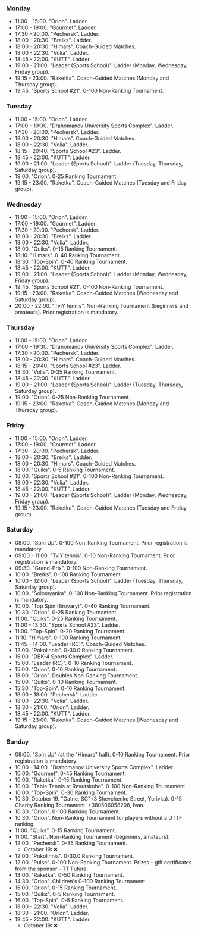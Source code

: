 ﻿
[//]: # (Use 🏆 for ranking events, 🏅 for non-ranking events, ❌ for canceled events)

<h3 id="monday">Monday</h3>

* 11:00 - 15:00. "Orion". Ladder.
* 17:00 - 19:00. "Gourmet". Ladder.
* 17:30 - 20:00. "Pechersk". Ladder.
* 18:00 - 20:30. "Breiks". Ladder.
* 18:00 - 20:30. "Himars". Coach-Guided Matches.
* 18:00 - 22:30. "Volia". Ladder.
* 18:45 - 22:00. "KUTT". Ladder.
* 19:00 - 21:00. "Leader (Sports School)". Ladder (Monday, Wednesday, Friday group).
* 19:15 - 23:00. "Raketka". Coach-Guided Matches (Monday and Thursday group).
* 19:45. "Sports School #21". 0-100 Non-Ranking Tournament.

<h3 id="tuesday">Tuesday</h3>

* 11:00 - 15:00. "Orion". Ladder.
* 17:00 - 19:30. "Drahomanov University Sports Complex". Ladder.
* 17:30 - 20:00. "Pechersk". Ladder.
* 18:00 - 20:30. "Himars". Coach-Guided Matches.
* 18:00 - 22:30. "Volia". Ladder.
* 18:15 - 20:40. "Sports School #23". Ladder.
* 18:45 - 22:00. "KUTT". Ladder.
* 19:00 - 21:00. "Leader (Sports School)". Ladder (Tuesday, Thursday, Saturday group).
* 19:00. "Orion". 0-25 Ranking Tournament.
* 19:15 - 23:00. "Raketka". Coach-Guided Matches (Tuesday and Friday group).

<h3 id="wednesday">Wednesday</h3>

* 11:00 - 15:00. "Orion". Ladder.
* 17:00 - 19:00. "Gourmet". Ladder.
* 17:30 - 20:00. "Pechersk". Ladder.
* 18:00 - 20:30. "Breiks". Ladder.
* 18:00 - 22:30. "Volia". Ladder.
* 18:00. "Quiks". 0-15 Ranking Tournament.
* 18:10. "Himars". 0-40 Ranking Tournament.
* 18:30. "Top-Spin". 0-40 Ranking Tournament.
* 18:45 - 22:00. "KUTT". Ladder.
* 19:00 - 21:00. "Leader (Sports School)". Ladder (Monday, Wednesday, Friday group).
* 19:45. "Sports School #21". 0-100 Non-Ranking Tournament.
* 19:15 - 23:00. "Raketka". Coach-Guided Matches (Wednesday and Saturday group).
* 20:00 - 22:00. "TviY tennis". Non-Ranking Tournament (beginners and amateurs). Prior registration is mandatory.

<h3 id="thursday">Thursday</h3>

* 11:00 - 15:00. "Orion". Ladder.
* 17:00 - 19:30. "Drahomanov University Sports Complex". Ladder.
* 17:30 - 20:00. "Pechersk". Ladder.
* 18:00 - 20:30. "Himars". Coach-Guided Matches.
* 18:15 - 20:40. "Sports School #23". Ladder.
* 18:30. "Volia". 0-35 Ranking Tournament.
* 18:45 - 22:00. "KUTT". Ladder.
* 19:00 - 21:00. "Leader (Sports School)". Ladder (Tuesday, Thursday, Saturday group).
* 19:00. "Orion". 0-25 Non-Ranking Tournament.
* 19:15 - 23:00. "Raketka". Coach-Guided Matches (Monday and Thursday group).

<h3 id="friday">Friday</h3>

* 11:00 - 15:00. "Orion". Ladder.
* 17:00 - 19:00. "Gourmet". Ladder.
* 17:30 - 20:00. "Pechersk". Ladder.
* 18:00 - 20:30. "Breiks". Ladder.
* 18:00 - 20:30. "Himars". Coach-Guided Matches.
* 18:00. "Quiks". 0-5 Ranking Tournament.
* 18:00. "Sports School #21". 0-100 Non-Ranking Tournament.
* 18:00 - 22:30. "Volia". Ladder.
* 18:45 - 22:00. "KUTT". Ladder.
* 19:00 - 21:00. "Leader (Sports School)". Ladder (Monday, Wednesday, Friday group).
* 19:15 - 23:00. "Raketka". Coach-Guided Matches (Tuesday and Friday group).

<h3 id="saturday">Saturday</h3>

* 08:00. "Spin Up". 0-100 Non-Ranking Tournament. Prior registration is mandatory.
* 09:00 - 11:00. "TviY tennis". 0-10 Non-Ranking Tournament. Prior registration is mandatory.
* 09:30. "Grand-Prix". 0-100 Non-Ranking Tournament.
* 10:00. "Breiks". 0-100 Ranking Tournament.
* 10:00 - 12:00. "Leader (Sports School)". Ladder (Tuesday, Thursday, Saturday group).
* 10:00. "Solomyanka". 0-100 Non-Ranking Tournament. Prior registration is mandatory.
* 10:00. "Top Spin (Brovary)". 0-40 Ranking Tournament.
* 10:30. "Orion". 0-25 Ranking Tournament.
* 11:00. "Quiks". 0-25 Ranking Tournament.
* 11:00 - 13:30. "Sports School #23". Ladder.
* 11:00. "Top-Spin". 0-20 Ranking Tournament.
* 11:10. "Himars". 0-100 Ranking Tournament.
* 11:45 - 14:00. "Leader (RC)". Coach-Guided Matches.
* 12:00. "Pokolinnia". 0-30.0 Ranking Tournament.
* 15:00. "DBK-4 Sports Complex". Ladder.
* 15:00. "Leader (RC)". 0-10 Ranking Tournament.
* 15:00. "Orion". 0-10 Ranking Tournament.
* 15:00. "Orion". Doubles Non-Ranking Tournament.
* 15:00. "Quiks". 0-10 Ranking Tournament.
* 15:30. "Top-Spin". 0-10 Ranking Tournament.
* 16:00 - 18:00. "Pechersk". Ladder.
* 18:00 - 22:30. "Volia". Ladder.
* 18:30 - 21:00. "Orion". Ladder.
* 18:45 - 22:00. "KUTT". Ladder.
* 19:15 - 23:00. "Raketka". Coach-Guided Matches (Wednesday and Saturday group).

<h3 id="sunday">Sunday</h3>

* 08:00. "Spin Up" (at the "Himars" hall). 0-10 Ranking Tournament. Prior registration is mandatory.
* 10:00 - 14:00. "Drahomanov University Sports Complex". Ladder.
* 10:00. "Gourmet". 0-45 Ranking Tournament.
* 10:00. "Raketka". 0-15 Ranking Tournament.
* 10:00. "Table Tennis at Revutskoho". 0-100 Non-Ranking Tournament.
* 10:00. "Top-Spin". 0-30 Ranking Tournament.
* 10:30, October 19. "Gatne, SC" (3 Shevchenko Street, Yurivka). 0-15 Charity Ranking Tournament. +380506058208, Ivan.
* 10:30. "Orion". 0-100 Ranking Tournament.
* 10:30. "Orion". Non-Ranking Tournament for players without a UTTF ranking.
* 11:00. "Quiks". 0-15 Ranking Tournament.
* 11:00. "Start". Non-Ranking Tournament (beginners, amateurs).
* 12:00. "Pechersk". 0-35 Ranking Tournament.
  * October 19: ❌
* 12:00. "Pokolinnia". 0-30.0 Ranking Tournament.
* 12:00. "Pulse". 0-100 Non-Ranking Tournament. Prizes – gift certificates from the sponsor - [TT Future](https://prom.ua/c3754181-future-tovary-dlya.html).
* 13:00. "Raketka". 0-50 Ranking Tournament.
* 14:30. "Orion". Children's 0-100 Ranking Tournament.
* 15:00. "Orion". 0-15 Ranking Tournament.
* 15:00. "Quiks". 0-5 Ranking Tournament.
* 16:00. "Top-Spin". 0-5 Ranking Tournament.
* 18:00 - 22:30. "Volia". Ladder.
* 18:30 - 21:00. "Orion". Ladder.
* 18:45 - 22:00. "KUTT". Ladder.
  * October 19: ❌
